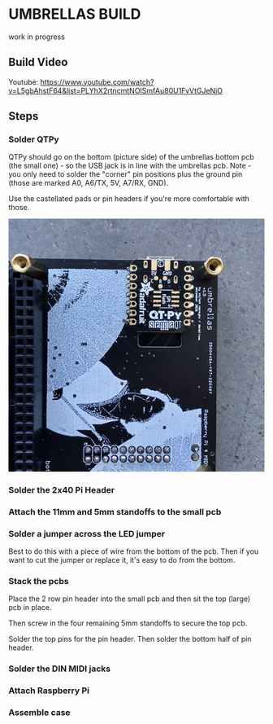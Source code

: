 # UMBRELLAS BUILD

work in progress

## Build Video
Youtube: https://www.youtube.com/watch?v=L5gbAhstF64&list=PLYhX2rtncmtNOISmfAu80U1FvVtGJeNjO

## Steps

### Solder QTPy

QTPy should go on the bottom (picture side) of the umbrellas bottom pcb (the small one) - so the USB jack is in line with the umbrellas pcb. Note - you only need to solder the "corner" pin positions plus the ground pin (those are marked A0, A6/TX, 5V, A7/RX, GND).   

Use the castellated pads or pin headers if you're more comfortable with those.  

![<#QTPy position#>](<images/IMG_6183.jpg > "<#QTPy position#>")



### Solder the 2x40 Pi Header

### Attach the 11mm and 5mm standoffs to the small pcb

### Solder a jumper across the LED jumper

Best to do this with a piece of wire from the bottom of the pcb. Then if you want to cut the jumper or replace it, it's easy to do from the bottom.

### Stack the pcbs

Place the 2 row pin header into the small pcb and then sit the top (large) pcb in place.  

Then screw in the four remaining 5mm standoffs to secure the top pcb.  

Solder the top pins for the pin header. Then solder the bottom half of pin header.  

### Solder the DIN MIDI jacks

### Attach Raspberry Pi

### Assemble case